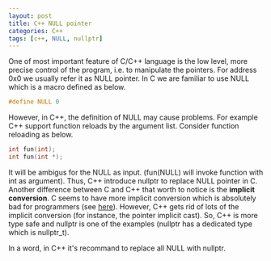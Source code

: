 ```yaml
---
layout: post
title: C++ NULL pointer
categories: C++
tags: [c++, NULL, nullptr]
---
```


One of most important feature of C/C++ language is the low level, more precise control of the program, i.e. to manipulate the pointers.  For address 0x0 we usually refer it as NULL pointer.  In C we are familiar to use NULL which is a macro defined as below.

```c
#define NULL 0
```

However, in C++, the definition of NULL may cause problems. For example C++ support function reloads by the argument list. Consider function reloading as below.

```c
int fun(int);
int fun(int *);
```

It will be ambigus for the NULL as input. (fun(NULL) will invoke function with int as argument).  Thus, C++ introduce nullptr to replace NULL pointer in C.  Another difference between C and C++ that worth to notice is the **implicit conversion**.  C seems to have more implicit conversion which is absolutely bad for programmers (see [here](https://en.cppreference.com/w/c/language/conversion)).  However, C++ gets rid of lots of the implicit conversion (for instance, the pointer implicit cast).  So, C++ is more type safe and nullptr is one of the examples (nullptr has a dedicated type which is nullptr_t).

In a word, in C++ it's recommand to replace all NULL with nullptr.